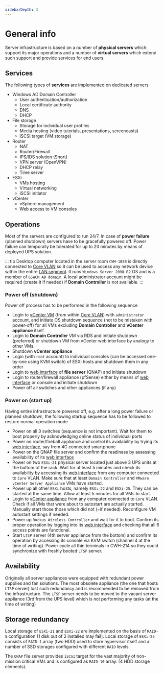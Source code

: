 ```yaml
---
sidebarDepth: 3
---
```


# General info

Server infrastructure is based on a number of **physical servers** which support its major operations and a number of **virtual servers** which extend such support and provide services for end users. 

## Services

The following types of **services** are implemented on dedicated servers

- Windows AD Domain Controller
  - User authentication/authorization
  - Local certificate authority
  - DNS
  - DHCP
- File storage
  - Storage for individual user profiles
  - Media hosting (video tutorials, presentations, screencasts)
  - iSCSI target (VM storage)
- Router
  - NAT
  - Router/Firewall
  - IPS/IDS solution (Snort)
  - VPN server (OpenVPN)
  - DHCP relay
  - Time server
- ESXi 
  - VMs hosting
  - Virtual networking
  - iSCSI initiator
- vCenter
  - vSphere management
  - Web access to VM consoles

## Operations

Most of the servers are configured to run 24/7. In case of **power failure** (planned shutdown) servers have to be gracefully powered off. Power failure can temporally be tolerated for up to 20 minutes by means of deployed UPS solution. 

::: tip
Desktop computer located in the server room `CWH-103B` is directly connected to [Core VLAN](/networks/VLAN.md#vlan-100-the-core) so it can be used to access any network device within the entire [LAN segment](/networks/IP.md#cidr-ranges). It runs `Windows Server 2008 R2` OS and is a member of `GSWCM AD domain`. A local administrator account might be required (create it if needed) if **Domain Controller** is not available.
:::

### Power off (shutdown)

Power off process has to be performed in the following sequence

- Login to [vCenter VM](https://vc.gswcm.local) (from within [Core VLAN](/networks/VLAN.md#vlan-100-the-core)) with `administrator` account, and initiate OS shutdown sequence (not to be mistaken with power-off) for all VMs excluding **Domain Controller** and **vCenter appliance** itself
- Login to **Domain Controller** VM via RDS and initiate shutdown (preferred) or shutdown VM from vCenter web interface by analogy to other VMs.
- Shutdown **vCenter appliance** 
- Login (with `root` account) to individual consoles (can be accessed one-by-one using KVM switch) of ESXi hosts and shutdown them in any order
- Login to [web interface](https://qnap.gswcm.net) of **file server** (QNAP) and initiate shutdown
- Login to router/firewall appliance (pfSense) either by means of [web interface](https://fireball.gswcm.net) or console and initiate shutdown
- Power off all switches and other appliances (if any)

### Power on (start up)

Having entire infrastructure powered off, e.g. after a long power failure or planned shutdown, the following startup sequence has to be followed to restore normal operation mode

- Power on all 3 switches (sequence is not important). Wait for them to boot properly by acknowledging online status of individual ports
- Power on router/fireball appliance and control its availability by trying its [web interface](https://fireball.gswcm.net), say from 4G connected smartphone
- Power on the QNAP file server and confirm the readiness by assessing availability of its [web interface](https://qnap.gswcm.net)
- Power on two `ESXi-21` physical server located just above 3 UPS units at the bottom of the rack. Wait for at least 5 minutes and check its availability by accessing its [web interface](https://168.18.104.21/ui) from any computer connected to `Core` VLAN. Make sure that at least `Domain Controller` and `VMware vCenter Server Appliance` VMs have started. 
- Power up all other `ESXi` hosts, namely `ESXi-22` and `ESXi-25`. They can be started at the same time. Allow at least 5 minutes for all VMs to start.
- Login to [vCenter appliance](https://vc.gswcm.local) from any computer connected to `Core` VLAN. Check if all VMs that were about to autostart are actually started. Manually start those those which did not (=if needed). Reconfigure VM autostart settings if needed. 
- Power up `Ruckus Wireless Controller` and wait for it to boot. Confirm its proper operation by logging into its [web interface](https://ruckus.gswcm.net) and checking that all 6 access points are functional. 
- Start `LTSP` server (4th server appliance from the bottom) and confirm its operation by accessing its console via KVM switch (channel 4 at the time of writing). Power cycle all thin terminals in CWH-214 so they could synchronize with freshly booted `LTSP` server.

## Availability

Originally all server appliances were equipped with redundant power supplies and fan solutions. The most obsolete appliance (the one that hosts `LTSP` server) lost such redundancy and is recommended to be removed from the infrastructure. The `LTSP` server needs to be moved to the vacant server appliance (3rd from the UPS level) which is not performing any tasks (at the time of writing)

## Storage redundancy

Local storage of `ESXi-21` and `ESXi-22` are implemented on the basis of `RAID-5` configuration (1 disk out of 3 installed may fail). Local storage of `ESXi-25` consists of `RAID-1` array (two HDD) used to store hypervisor itself and a number of SSD storages configured with different `RAID` levels. 

The `QNAP` file server provides `iSCSI` target for the vast majority of non-mission critical VMs and is configured as `RAID-10` array. (4 HDD storage elements). 


